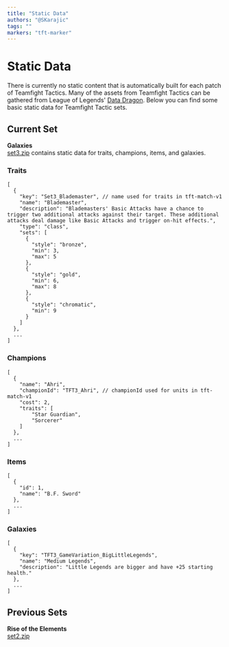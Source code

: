 ```yaml
---
title: "Static Data"
authors: "@SKarajic"
tags: ""
markers: "tft-marker"
---
```

# Static Data
There is currently no static content that is automatically built for each patch of Teamfight Tactics. Many of the assets from Teamfight Tactics can be gathered from League of Legends' [Data Dragon](https://developer.riotgames.com//docs/lol#data-dragon). Below you can find some basic static data for Teamfight Tactic sets.

## Current Set
**Galaxies** <br>
[set3.zip](https://static.developer.riotgames.com/docs/tft/set3.zip) contains static data for traits, champions, items, and galaxies.

### Traits
```
[
  {
    "key": "Set3_Blademaster", // name used for traits in tft-match-v1
    "name": "Blademaster",
    "description": "Blademasters' Basic Attacks have a chance to trigger two additional attacks against their target. These additional attacks deal damage like Basic Attacks and trigger on-hit effects.",
    "type": "class",
    "sets": [
      {
        "style": "bronze",
        "min": 3,
        "max": 5
      },
      {
        "style": "gold",
        "min": 6,
        "max": 8
      },
      {
        "style": "chromatic",
        "min": 9
      }
    ]
  },
  ...
]
```

### Champions
```
[
  {
    "name": "Ahri",
    "championId": "TFT3_Ahri", // championId used for units in tft-match-v1
    "cost": 2,
    "traits": [
        "Star Guardian",
        "Sorcerer"
    ]
  },
  ...
]
```

### Items
```
[
  {
    "id": 1,
    "name": "B.F. Sword"
  },
  ...
]
```

### Galaxies
```
[
  {
    "key": "TFT3_GameVariation_BigLittleLegends",
    "name": "Medium Legends",
    "description": "Little Legends are bigger and have +25 starting health."
  },
  ...
]
```

## Previous Sets
**Rise of the Elements**  
[set2.zip](https://static.developer.riotgames.com/docs/tft/set2.zip)
